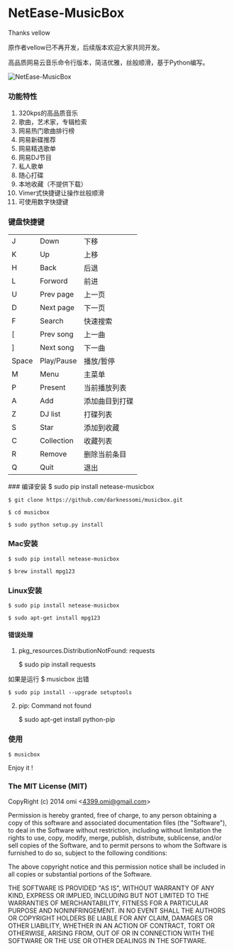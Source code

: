NetEase-MusicBox
=================
Thanks vellow

原作者vellow已不再开发，后续版本欢迎大家共同开发。

高品质网易云音乐命令行版本，简洁优雅，丝般顺滑，基于Python编写。

![NetEase-MusicBox](http://sdut-zrt.qiniudn.com/687474703a2f2f692e696d6775722e636f6d2f4a35333533764b2e676966.gif)

### 功能特性

1. 320kps的高品质音乐
2. 歌曲，艺术家，专辑检索
3. 网易热门歌曲排行榜
4. 网易新碟推荐
5. 网易精选歌单
6. 网易DJ节目
7. 私人歌单
8. 随心打碟
9. 本地收藏（不提供下载）
10. Vimer式快捷键让操作丝般顺滑
11. 可使用数字快捷键

### 键盘快捷键

<table>
	<tr> <td>J</td> <td>Down</td> <td>下移</td> </tr>
	<tr> <td>K</td> <td>Up</td> <td>上移</td> </tr>
	<tr> <td>H</td> <td>Back</td> <td>后退</td> </tr>
	<tr> <td>L</td> <td>Forword</td> <td>前进</td> </tr>
	<tr> <td>U</td> <td>Prev page</td> <td>上一页</td> </tr>
	<tr> <td>D</td> <td>Next page</td> <td>下一页</td> </tr>
	<tr> <td>F</td> <td>Search</td> <td>快速搜索</td> </tr>
	<tr> <td>[</td> <td>Prev song</td> <td>上一曲</td> </tr>
	<tr> <td>]</td> <td>Next song</td> <td>下一曲</td> </tr>
	<tr> <td>Space</td> <td>Play/Pause</td> <td>播放/暂停</td> </tr>
	<tr> <td>M</td> <td>Menu</td> <td>主菜单</td> </tr>
	<tr> <td>P</td> <td>Present</td> <td>当前播放列表</td> </tr>
	<tr> <td>A</td> <td>Add</td> <td>添加曲目到打碟</td> </tr>
	<tr> <td>Z</td> <td>DJ list</td> <td>打碟列表</td> </tr>
	<tr> <td>S</td> <td>Star</td> <td>添加到收藏</td> </tr>
	<tr> <td>C</td> <td>Collection</td> <td>收藏列表</td> </tr>
	<tr> <td>R</td> <td>Remove</td> <td>删除当前条目</td> </tr>
	<tr> <td>Q</td> <td>Quit</td> <td>退出</td> </tr>
</table>
### 编译安装
	$ sudo pip install netease-musicbox  
	
	$ git clone https://github.com/darknessomi/musicbox.git  
	
	$ cd musicbox
	
	$ sudo python setup.py install


### Mac安装

	$ sudo pip install netease-musicbox

	$ brew install mpg123

### Linux安装

	$ sudo pip install netease-musicbox

	$ sudo apt-get install mpg123

#### 错误处理

1. pkg_resources.DistributionNotFound: requests
	
	$ sudo pip install requests

如果是运行 $ musicbox 出错

	$ sudo pip install --upgrade setuptools

2. pip: Command not found

	$ sudo apt-get install python-pip
	
### 使用

	$ musicbox


Enjoy it !

### The MIT License (MIT)

CopyRight (c) 2014 omi  &lt;<a href="4399.omi@gmail.com">4399.omi@gmail.com</a>&gt;

Permission is hereby granted, free of charge, to any person obtaining a copy
of this software and associated documentation files (the "Software"), to deal
in the Software without restriction, including without limitation the rights
to use, copy, modify, merge, publish, distribute, sublicense, and/or sell
copies of the Software, and to permit persons to whom the Software is
furnished to do so, subject to the following conditions:

The above copyright notice and this permission notice shall be included in
all copies or substantial portions of the Software.

THE SOFTWARE IS PROVIDED "AS IS", WITHOUT WARRANTY OF ANY KIND, EXPRESS OR
IMPLIED, INCLUDING BUT NOT LIMITED TO THE WARRANTIES OF MERCHANTABILITY,
FITNESS FOR A PARTICULAR PURPOSE AND NONINFRINGEMENT. IN NO EVENT SHALL THE
AUTHORS OR COPYRIGHT HOLDERS BE LIABLE FOR ANY CLAIM, DAMAGES OR OTHER
LIABILITY, WHETHER IN AN ACTION OF CONTRACT, TORT OR OTHERWISE, ARISING FROM,
OUT OF OR IN CONNECTION WITH THE SOFTWARE OR THE USE OR OTHER DEALINGS IN
THE SOFTWARE.

